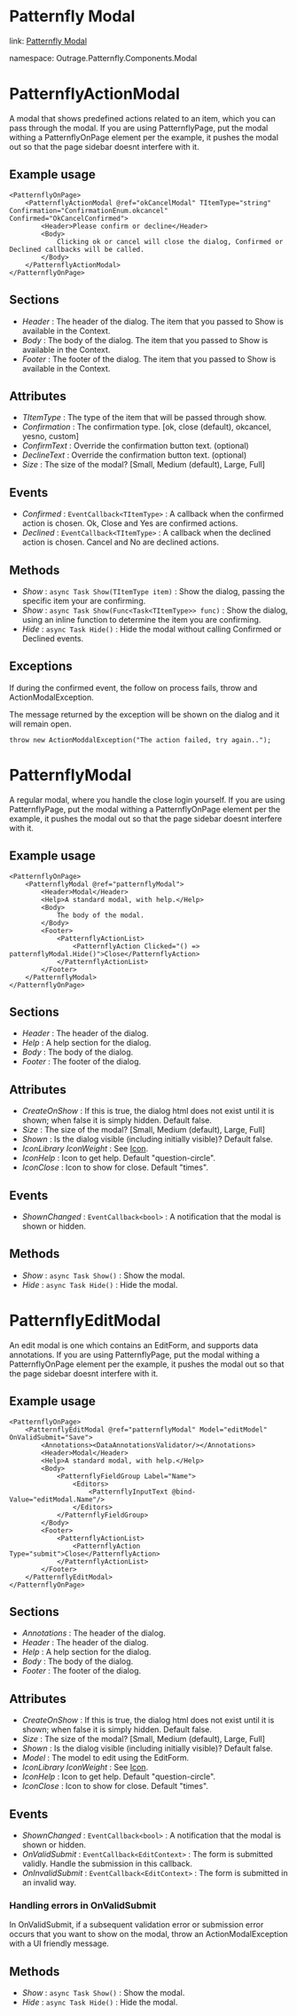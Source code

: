 ﻿

# Patternfly Modal 

link: [Patternfly Modal](https://www.patternfly.org/v4/components/modal)

namespace: Outrage.Patternfly.Components.Modal

# PatternflyActionModal

A modal that shows predefined actions related to an item, which you can pass through the modal.
If you are using PatternflyPage, put the modal withing a PatternflyOnPage element per the example, it pushes the modal out so that the page sidebar doesnt interfere with it.

## Example usage

```
<PatternflyOnPage>
    <PatternflyActionModal @ref="okCancelModal" TItemType="string" Confirmation="ConfirmationEnum.okcancel" Confirmed="OkCancelConfirmed">
        <Header>Please confirm or decline</Header>
        <Body>
            Clicking ok or cancel will close the dialog, Confirmed or Declined callbacks will be called.
        </Body>
    </PatternflyActionModal>
</PatternflyOnPage>
```
## Sections

* *Header* : The header of the dialog.  The item that you passed to Show is available in the Context.
* *Body* : The body of the dialog.  The item that you passed to Show is available in the Context.
* *Footer* : The footer of the dialog.  The item that you passed to Show is available in the Context.

## Attributes

* *TItemType* : The type of the item that will be passed through show.
* *Confirmation* : The confirmation type. [ok, close (default), okcancel, yesno, custom]
* *ConfirmText* : Override the confirmation button text. (optional)
* *DeclineText* : Override the confirmation button text. (optional)
* *Size* : The size of the modal? [Small, Medium (default), Large, Full]

## Events

* *Confirmed* : `EventCallback<TItemType>` : A callback when the confirmed action is chosen.  Ok, Close and Yes are confirmed actions.
* *Declined* : `EventCallback<TItemType>` : A callback when the declined action is chosen. Cancel and No are declined actions.

## Methods

* *Show* : `async Task Show(TItemType item)` : Show the dialog, passing the specific item your are confirming.
* *Show* : `async Task Show(Func<Task<TItemType>> func)` : Show the dialog, using an inline function to determine the item you are confirming.
* *Hide* : `async Task Hide()` : Hide the modal without calling Confirmed or Declined events.

## Exceptions

If during the confirmed event, the follow on process fails, throw and ActionModalException.

The message returned by the exception will be shown on the dialog and it will remain open.

```
throw new ActionModdalException("The action failed, try again..");
```

# PatternflyModal

A regular modal, where you handle the close login yourself.
If you are using PatternflyPage, put the modal withing a PatternflyOnPage element per the example, it pushes the modal out so that the page sidebar doesnt interfere with it.

## Example usage

```
<PatternflyOnPage>
    <PatternflyModal @ref="patternflyModal">
        <Header>Modal</Header>
        <Help>A standard modal, with help.</Help>
        <Body>
            The body of the modal.
        </Body>
        <Footer>
            <PatternflyActionList>
                <PatternflyAction Clicked="() => patternflyModal.Hide()">Close</PatternflyAction>
            </PatternflyActionList>
        </Footer>
    </PatternflyModal>
</PatternflyOnPage>
```
## Sections

* *Header* : The header of the dialog.  
* *Help* : A help section for the dialog.
* *Body* : The body of the dialog.  
* *Footer* : The footer of the dialog.

## Attributes

* *CreateOnShow* : If this is true, the dialog html does not exist until it is shown; when false it is simply hidden. Default false.
* *Size* : The size of the modal? [Small, Medium (default), Large, Full]
* *Shown* : Is the dialog visible (including initially visible)? Default false.
* *IconLibrary* *IconWeight* : See [Icon](/icon).
* *IconHelp* : Icon to get help. Default "question-circle".
* *IconClose* : Icon to show for close. Default "times".

## Events

* *ShownChanged* : `EventCallback<bool>` : A notification that the modal is shown or hidden.

## Methods

* *Show* : `async Task Show()` : Show the modal.
* *Hide* : `async Task Hide()` : Hide the modal.

# PatternflyEditModal

An edit modal is one which contains an EditForm, and supports data annotations.
If you are using PatternflyPage, put the modal withing a PatternflyOnPage element per the example, it pushes the modal out so that the page sidebar doesnt interfere with it.

## Example usage

```
<PatternflyOnPage>
    <PatternflyEditModal @ref="patternflyModal" Model="editModel" OnValidSubmit="Save">
        <Annotations><DataAnnotationsValidator/></Annotations>
        <Header>Modal</Header>
        <Help>A standard modal, with help.</Help>
        <Body>
            <PatternflyFieldGroup Label="Name">
                <Editors>
                    <PatternflyInputText @bind-Value="editModal.Name"/>
                </Editors>
            </PatternflyFieldGroup>
        </Body>
        <Footer>
            <PatternflyActionList>
                <PatternflyAction Type="submit">Close</PatternflyAction>
            </PatternflyActionList>
        </Footer>
    </PatternflyEditModal>
</PatternflyOnPage>
```

## Sections

* *Annotations* : The header of the dialog.  
* *Header* : The header of the dialog.  
* *Help* : A help section for the dialog.
* *Body* : The body of the dialog.  
* *Footer* : The footer of the dialog.

## Attributes

* *CreateOnShow* : If this is true, the dialog html does not exist until it is shown; when false it is simply hidden. Default false.
* *Size* : The size of the modal? [Small, Medium (default), Large, Full]
* *Shown* : Is the dialog visible (including initially visible)? Default false.
* *Model* : The model to edit using the EditForm.
* *IconLibrary* *IconWeight* : See [Icon](/icon).
* *IconHelp* : Icon to get help. Default "question-circle".
* *IconClose* : Icon to show for close. Default "times".

## Events

* *ShownChanged* : `EventCallback<bool>` : A notification that the modal is shown or hidden.
* *OnValidSubmit* : `EventCallback<EditContext>` : The form is submitted validly.  Handle the submission in this callback.
* *OnInvalidSubmit* : `EventCallback<EditContext>` : The form is submitted in an invalid way.

### Handling errors in OnValidSubmit

In OnValidSubmit, if a subsequent validation error or submission error occurs that you want to show on the modal, throw an ActionModalException with a UI friendly message.

## Methods

* *Show* : `async Task Show()` : Show the modal.
* *Hide* : `async Task Hide()` : Hide the modal.


